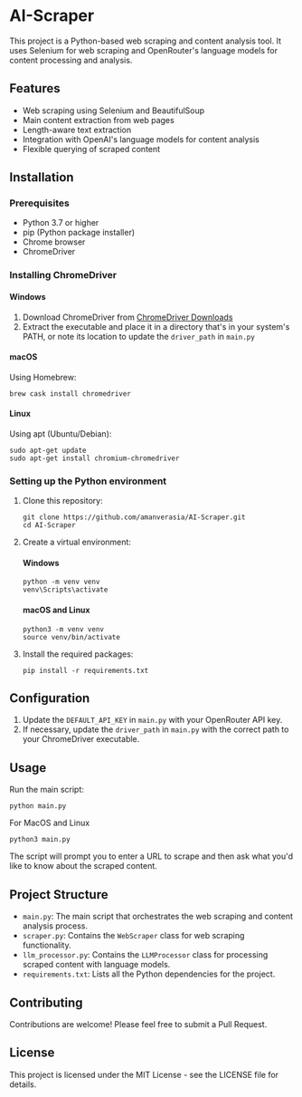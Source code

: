 # AI-Scraper

This project is a Python-based web scraping and content analysis tool. It uses Selenium for web scraping and OpenRouter's language models for content processing and analysis.

## Features

- Web scraping using Selenium and BeautifulSoup
- Main content extraction from web pages
- Length-aware text extraction
- Integration with OpenAI's language models for content analysis
- Flexible querying of scraped content

## Installation

### Prerequisites

- Python 3.7 or higher
- pip (Python package installer)
- Chrome browser
- ChromeDriver

### Installing ChromeDriver

#### Windows
1. Download ChromeDriver from [ChromeDriver Downloads](https://googlechromelabs.github.io/chrome-for-testing/#stable)
2. Extract the executable and place it in a directory that's in your system's PATH, or note its location to update the `driver_path` in `main.py`

#### macOS
Using Homebrew:
```
brew cask install chromedriver
```

#### Linux
Using apt (Ubuntu/Debian):
```
sudo apt-get update
sudo apt-get install chromium-chromedriver
```

### Setting up the Python environment

1. Clone this repository:
   ```
   git clone https://github.com/amanverasia/AI-Scraper.git
   cd AI-Scraper
   ```

2. Create a virtual environment:
   
   #### Windows
   ```
   python -m venv venv
   venv\Scripts\activate
   ```

   #### macOS and Linux
   ```
   python3 -m venv venv
   source venv/bin/activate
   ```

3. Install the required packages:
   ```
   pip install -r requirements.txt
   ```

## Configuration

1. Update the `DEFAULT_API_KEY` in `main.py` with your OpenRouter API key.
2. If necessary, update the `driver_path` in `main.py` with the correct path to your ChromeDriver executable.

## Usage

Run the main script:
```
python main.py
```

For MacOS and Linux
```
python3 main.py
```

The script will prompt you to enter a URL to scrape and then ask what you'd like to know about the scraped content.

## Project Structure

- `main.py`: The main script that orchestrates the web scraping and content analysis process.
- `scraper.py`: Contains the `WebScraper` class for web scraping functionality.
- `llm_processor.py`: Contains the `LLMProcessor` class for processing scraped content with language models.
- `requirements.txt`: Lists all the Python dependencies for the project.

## Contributing

Contributions are welcome! Please feel free to submit a Pull Request.

## License

This project is licensed under the MIT License - see the LICENSE file for details.